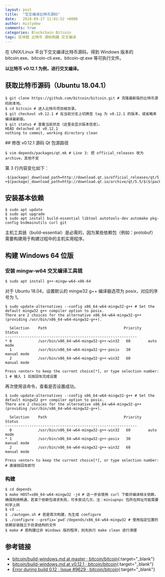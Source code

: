 ```yaml
---
layout: post
title:  "交叉编译比特币源码"
date:   2018-09-27 11:01:52 +0800
author: mistydew
comments: true
categories: Blockchain Bitcoin
tags: 区块链 比特币 源码构建 交叉编译
---
```

在 UNIX/Linux 平台下交叉编译比特币源码，得到 Windows 版本的 bitcoin.exe、bitcoin-cli.exe、bitcoin-qt.exe 等可执行文件。

**以比特币 v0.12.1 为例，进行交叉编译。**

## 获取比特币源码（Ubuntu 18.04.1）

```shell
$ git clone https://github.com/bitcoin/bitcoin.git # 克隆最新版的比特币源码到本地。
$ cd bitcoin # 进入比特币项目根目录。
$ git checkout v0.12.1 # 在当前分支上切换至 tag 为 v0.12.1 的版本，或省略来编译最新版。
$ git status # 查看当前状态（这里会显示版本信息）。
HEAD detached at v0.12.1
nothing to commit, working directory clean
```

<p id="Qt-ref"></p>
## 修改 v0.12.1 源码 Qt 包源路径

```shell
$ vim depends/packages/qt.mk # Line 3: 把 official_releases 改为 archive，其他不变
```

第 3 行内容变化如下：

```shell
-$(package)_download_path=http://download.qt.io/official_releases/qt/5.5/$($(package)_version)/submodules
+$(package)_download_path=http://download.qt.io/archive/qt/5.5/$($(package)_version)/submodules
```

## 安装基本依赖

```shell
$ sudo apt update
$ sudo apt upgrade
$ sudo apt install build-essential libtool autotools-dev automake pkg-config bsdmainutils curl git
```

主机工具链（build-essential）是必需的，因为某些依赖包（例如：protobuf）需要构建用于构建过程中的主机实用程序。

## 构建 Windows 64 位版

### 安装 mingw-w64 交叉编译工具链

```shell
$ sudo apt install g++-mingw-w64-x86-64
```

对于 Ubuntu 18.04，设置默认的 mingw32 g++ 编译器选项为 posix，对应的序号为 1。

```shell
$ sudo update-alternatives --config x86_64-w64-mingw32-g++ # Set the default mingw32 g++ compiler option to posix.
There are 2 choices for the alternative x86_64-w64-mingw32-g++ (providing /usr/bin/x86_64-w64-mingw32-g++).

  Selection    Path                                   Priority   Status
------------------------------------------------------------
* 0            /usr/bin/x86_64-w64-mingw32-g++-win32   60        auto mode
  1            /usr/bin/x86_64-w64-mingw32-g++-posix   30        manual mode
  2            /usr/bin/x86_64-w64-mingw32-g++-win32   60        manual mode

Press <enter> to keep the current choice[*], or type selection number: 1 # 输入 1 后按回车完成设置
```

再次使用该命令，查看是否设置成功。

```shell
$ sudo update-alternatives --config x86_64-w64-mingw32-g++ # Set the default mingw32 g++ compiler option to posix.
There are 2 choices for the alternative x86_64-w64-mingw32-g++ (providing /usr/bin/x86_64-w64-mingw32-g++).

  Selection    Path                                   Priority   Status
------------------------------------------------------------
  0            /usr/bin/x86_64-w64-mingw32-g++-win32   60        auto mode
* 1            /usr/bin/x86_64-w64-mingw32-g++-posix   30        manual mode
  2            /usr/bin/x86_64-w64-mingw32-g++-win32   60        manual mode

Press <enter> to keep the current choice[*], or type selection number: # 直接按回车即可
```

### 构建

```shell
$ cd depends
$ make HOST=x86_64-w64-mingw32 -j4 # 这一步会使用 curl 下载并编译相关依赖，确保网络畅通，若某个依赖包请求失败，可多尝试几次，注：miniupnpc 包所在网址可能需要科学上网
$ cd ..
$ ./autogen.sh # 若是首次构建，先生成 configure
$ ./configure --prefix=`pwd`/depends/x86_64-w64-mingw32 # 使用指定位置的依赖安装独立于目录结构的文件
$ make # 若构建过非 Windows 版的程序，则先执行 make clean 进行清理
```

## 参考链接

* [bitcoin/build-windows.md at master · bitcoin/bitcoin](https://github.com/bitcoin/bitcoin/blob/master/doc/build-windows.md){:target="_blank"}
* [bitcoin/build-windows.md at v0.12.1 · bitcoin/bitcoin](https://github.com/bitcoin/bitcoin/blob/v0.12.1/doc/build-windows.md){:target="_blank"}
* [Error during build 0.12 · Issue #9629 · bitcoin/bitcoin](https://github.com/bitcoin/bitcoin/issues/9629){:target="_blank"}
